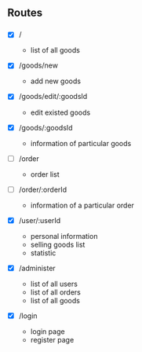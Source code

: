 ## Routes
###
- [x] /
    + list of all goods

- [x] /goods/new
    + add new goods

- [x] /goods/edit/:goodsId
    + edit existed goods

- [x] /goods/:goodsId
    + information of particular goods

- [ ] /order
    + order list

- [ ] /order/:orderId
    + information of a particular order

- [x] /user/:userId
    + personal information
    + selling goods list
    + statistic

- [x] /administer
    + list of all users
    + list of all orders
    + list of all goods

- [x] /login
    + login page
    + register page
